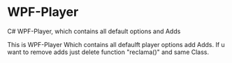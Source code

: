 # WPF-Player
C# WPF-Player, which contains all default options and Adds

This is WPF-Player
Which contains all defaulft player options add Adds.
If u want to remove adds just delete function "reclama()" and same Class.
